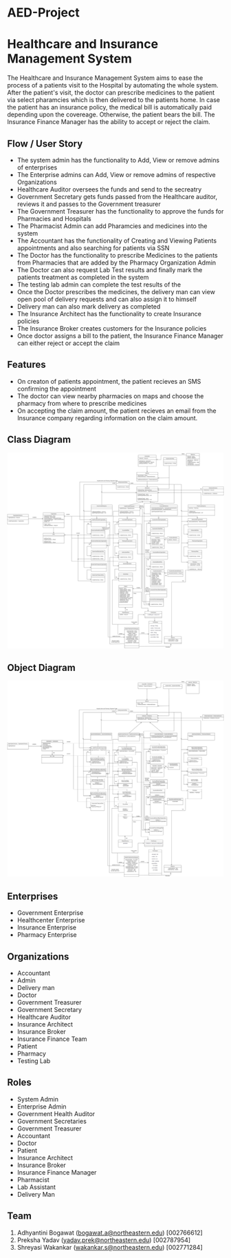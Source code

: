 # AED-Project
# Healthcare and Insurance Management System
The Healthcare and Insurance Management System aims to ease the process of a patients visit to the Hospital by automating the whole system. After the patient's visit, the doctor can prescribe medicines to the patient via select pharamcies which is then delivered to the patients home. In case the patient has an insurance policy, the medical bill is automatically paid depending upon the covereage. Otherwise, the patient bears the bill. The Insurance Finance Manager has the ability to accept or reject the claim. 

## Flow / User Story
* The system admin has the functionality to Add, View or remove admins of enterprises
* The Enterprise admins can Add, View or remove admins of respective Organizations
* Healthcare Auditor oversees the funds and send to the secreatry
* Government Secretary gets funds passed from the Healthcare auditor, reviews it and passes to the Government treasurer
* The Government Treasurer has the functionality to approve the funds for Pharmacies and Hospitals
* The Pharmacist Admin can add Pharamcies and medicines into the system
* The Accountant has the functionality of Creating and Viewing Patients appointments and also searching for patients via SSN
* The Doctor has the functionality to prescribe Medicines to the patients from Pharmacies that are added by the Pharmacy Organization Admin
* The Doctor can also request Lab Test results and finally mark the patients treatment as completed in the system
* The testing lab admin can complete the test results of the 
* Once the Doctor prescribes the medicines, the delivery man can view open pool of delivery requests and can also assign it to himself
* Delivery man can also mark delivery as completed
* The Insurance Architect has the functionality to create Insurance policies
* The Insurance Broker creates customers for the Insurance policies
* Once doctor assigns a bill to the patient, the Insurance Finance Manager can either reject or accept the claim

## Features
* On creaton of patients appointment, the patient recieves an SMS confirming the appointment
* The doctor can view nearby pharmacies on maps and choose the pharmacy from where to prescribe medicines
* On accepting the claim amount, the patient recieves an email from the Insurance company regarding information on the claim amount.

## Class Diagram

![Class Diagram](Images/Class_diagram.jpg)

## Object Diagram

![Object Diagram](Images/Object_diagram.jpg)

## Enterprises
* Government Enterprise
* Healthcenter Enterprise
* Insurance Enterprise
* Pharmacy Enterprise

## Organizations
* Accountant
* Admin
* Delivery man
* Doctor
* Government Treasurer
* Government Secretary
* Healthcare Auditor
* Insurance Architect
* Insurance Broker 
* Insurance Finance Team
* Patient
* Pharmacy
* Testing Lab

## Roles
* System Admin
* Enterprise Admin
* Government Health Auditor
* Government Secretaries
* Government Treasurer
* Accountant
* Doctor
* Patient
* Insurance Architect
* Insurance Broker
* Insurance Finance Manager
* Pharmacist
* Lab Assistant
* Delivery Man


## Team
1. Adhyantini Bogawat (bogawat.a@northeastern.edu) [002766612]
2. Preksha Yadav (yadav.prek@northeastern.edu) [002787954]
3. Shreyasi Wakankar (wakankar.s@northeastern.edu) [002771284]
